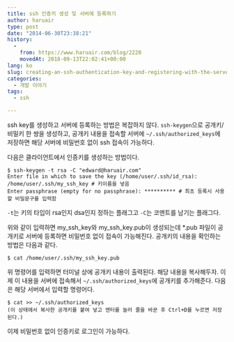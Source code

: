 ```yaml
---
title: ssh 인증키 생성 및 서버에 등록하기
author: haruair
type: post
date: "2014-06-30T23:38:21"
history:
  - 
    from: https://www.haruair.com/blog/2220
    movedAt: 2018-09-13T22:02:41+00:00
lang: ko
slug: creating-an-ssh-authentication-key-and-registering-with-the-server
categories:
  - 개발 이야기
tags:
  - ssh

---
```

ssh key를 생성하고 서버에 등록하는 방법은 복잡하지 않다. `ssh-keygen`으로 공개키/비밀키 한 쌍을 생성하고, 공개키 내용을 접속할 서버에 `~/.ssh/authorized_keys`에 저장하면 해당 서버에 비밀번호 없이 ssh 접속이 가능하다.

다음은 클라이언트에서 인증키를 생성하는 방법이다.

    $ ssh-keygen -t rsa -C "edward@haruair.com"
    Enter file in which to save the key (/home/user/.ssh/id_rsa): /home/user/.ssh/my_ssh_key # 키이름을 넣음
    Enter passphrase (empty for no passphrase): ********** # 최초 등록시 사용할 비밀문구를 입력함
    

`-t`는 키의 타입이 rsa인지 dsa인지 정하는 플래그고 `-C`는 코멘트를 남기는 플래그다.

위와 같이 입력하면 my\_ssh\_key와 my\_ssh\_key.pub이 생성되는데 *.pub 파일이 공개키로 서버에 등록하면 비밀번호 없이 접속이 가능해진다. 공개키의 내용을 확인하는 방법은 다음과 같다.

    $ cat /home/user/.ssh/my_ssh_key.pub
    

위 명령어를 입력하면 터미널 상에 공개키 내용이 출력된다. 해당 내용을 복사해두자. 이제 이 내용을 서버에 접속해서 `~/.ssh/authorized_keys`에 공개키를 추가해준다. 다음은 해당 서버에서 입력할 명령어다.

    $ cat >> ~/.ssh/authorized_keys
    (이 상태에서 복사한 공개키를 붙여 넣고 엔터를 눌러 줄을 바꾼 후 Ctrl+D를 누르면 저장된다.)
    

이제 비밀번호 없이 인증키로 로그인이 가능하다.